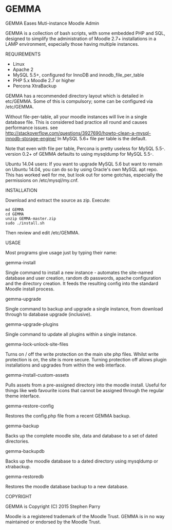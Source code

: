 # GEMMA
GEMMA Eases Muti-instance Moodle Admin

GEMMA is a collection of bash scripts, with some embedded PHP and SQL, designed to simplify the administration of Moodle 2.7+ installations in a LAMP environment, especially those having multiple instances.

REQUIREMENTS

- Linux
- Apache 2
- MySQL 5.5+, configured for InnoDB and innodb_file_per_table
- PHP 5.x Moodle 2.7 or higher
- Percona XtraBackup

GEMMA has a recommended directory layout which is detailed in etc/GEMMA. Some of this is compulsory; some can be configured via /etc/GEMMA.

Without file-per-table, all your moodle instances will live in a single database file. This is considered bad practice all round and causes performance issues.
see http://stackoverflow.com/questions/3927690/howto-clean-a-mysql-innodb-storage-engine/
In MySQL 5.6+ file per table is the default.

Note that even with file per table, Percona is pretty useless for MySQL 5.5-. version 0.2+ of GEMMA defaults to using mysqldump for MySQL 5.5-.

Ubuntu 14.04 users: If you want to upgrade MySQL 5.6 but want to remain on Ubuntu 14.04, you can do so by using Oracle's own MySQL apt repo. This has worked well for me, but look out for some gotchas, especially the permissions on /etc/mysql/my.cnf.

INSTALLATION

Download and extract the source as zip. Execute:

	md GEMMA
	cd GEMMA
	unzip GEMMA-master.zip
	sudo ./install.sh

Then review and edit /etc/GEMMA.

USAGE

Most programs give usage just by typing their name:

gemma-install

Single command to install a new instance - automates the site-named database and user creation, random db passwords, apache configuration and the directory creation. It feeds the resulting config into the standard Moodle install process.

gemma-upgrade

Single command to backup and upgrade a single instance, from download through to database upgrade (inclusive).

gemma-upgrade-plugins

Single command to update all plugins within a single instance.

gemma-lock-unlock-site-files

Turns on / off the write protection on the main site php files. Whilst write protection is on, the site is more secure. Turning protection off allows plugin installations and upgrades from within the web interface.

gemma-install-custom-assets

Pulls assets from a pre-assigned directory into the moodle install. Useful for things like web favourite icons that cannot be assigned through the regular theme interface.

gemma-restore-config

Restores the config.php file from a recent GEMMA backup.

gemma-backup

Backs up the complete moodle site, data and database to a set of dated directories.

gemma-backupdb

Backs up the moodle database to a dated directory using mysqldump or xtrabackup.

gemma-restoredb

Restores the moodle database backup to a new database.

COPYRIGHT

GEMMA is Copyright (C) 2015 Stephen Parry

Moodle is a registered trademark of the Moodle Trust.
GEMMA is in no way maintained or endorsed by the Moodle Trust.

